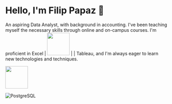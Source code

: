 # Hello, I'm Filip Papaz 👋

An aspiring Data Analyst, with background in accounting.
I've been teaching myself the necessary skills through online and on-campus courses. I'm proficient in Excel | <img src="https://user-images.githubusercontent.com/119366006/218660157-c898a681-db13-401b-b920-b2888193b4dc.png" width="70"/>
 |  | Tableau, and I'm always eager to learn new technologies and techniques.




<img src="[![PostgreSQL](https://user-images.githubusercontent.com/119366006/218687421-66fd142a-912f-4a7d-811a-0703914a00e2.png)](https://user-images.githubusercontent.com/119366006/218687838-602adef4-c345-4222-a7c0-77008c746175.png)" width="70"/>

![PostgreSQL](https://user-images.githubusercontent.com/119366006/218687838-602adef4-c345-4222-a7c0-77008c746175.png)



<!--
**PapazF/PapazF** is a ✨ _special_ ✨ repository because its `README.md` (this file) appears on your GitHub profile.

Here are some ideas to get you started:

- 🔭 I’m currently working on ...
- 🌱 I’m currently learning ...
- 👯 I’m looking to collaborate on ...
- 🤔 I’m looking for help with ...
- 💬 Ask me about ...
- 📫 How to reach me: ...
- 😄 Pronouns: ...
- ⚡ Fun fact: ...

If you're looking for a [Type of Data Analyst You Want to Be, such as Junior Data Analyst or Data Scientist], please don't hesitate to get in touch! I'm eager to connect with others in the field and explore opportunities to build my career in data analysis.
-->
